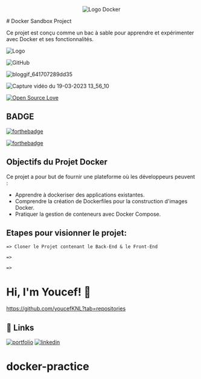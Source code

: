 <p align="center">
     <img src="https://d1.awsstatic.com/acs/characters/Logos/Docker-Logo_Horizontel_279x131.b8a5c41e56b77706656d61080f6a0217a3ba356d.png" alt="Logo Docker">
</p>
# Docker Sandbox Project

Ce projet est conçu comme un bac à sable pour apprendre et expérimenter avec Docker et ses fonctionnalités.




![Logo](https://d1.awsstatic.com/acs/characters/Logos/Docker-Logo_Horizontel_279x131.b8a5c41e56b77706656d61080f6a0217a3ba356d.png)


![GitHub](https://badgen.net/badge/icon/github?icon=github&label)

![bloggif_641707289dd35](https://user-images.githubusercontent.com/121979440/226178293-94da6374-9b46-44f2-aaf1-a18abe5a6a04.gif)

![Capture vidéo du 19-03-2023 13_56_10](https://user-images.githubusercontent.com/121979440/226178382-25e03df8-0c86-49f5-b48f-ca4ddf109919.gif)


                                                                       
[![Open Source Love](https://badges.frapsoft.com/os/v1/open-source-200x33.png?v=103)](https://github.com/ellerbrock/open-source-badges/)







## BADGE 

[![forthebadge](https://forthebadge.com/images/badges/powered-by-water.svg)](https://forthebadge.com)

[![forthebadge](https://forthebadge.com/images/badges/uses-js.svg)](https://forthebadge.com)


## Objectifs du Projet Docker

Ce projet a pour but de fournir une plateforme où les développeurs peuvent :

- Apprendre à dockeriser des applications existantes.
- Comprendre la création de Dockerfiles pour la construction d'images Docker.
- Pratiquer la gestion de conteneurs avec Docker Compose.



## Etapes pour visionner le projet:

    => Cloner le Projet contenant le Back-End & le Front-End

    => 

    => 


# Hi, I'm Youcef! 👋

https://github.com/youcefKNL?tab=repositories










## 🔗 Links
[![portfolio](https://img.shields.io/badge/my_portfolio-000?style=for-the-badge&logo=ko-fi&logoColor=white)](https://.com/)
[![linkedin](https://img.shields.io/badge/linkedin-0A66C2?style=for-the-badge&logo=linkedin&logoColor=white)](https://www.linkedin.com/)

# docker-practice
